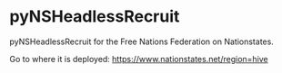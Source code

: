 # pyNSHeadlessRecruit
pyNSHeadlessRecruit for the Free Nations Federation on Nationstates.

Go to where it is deployed: https://www.nationstates.net/region=hive

